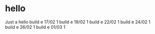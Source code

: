 # hello
Just a hello
build e 17/02 1
build e 19/02 1
build e 22/02 1
build e 24/02 1
build e 26/02 1
build e 01/03 1
